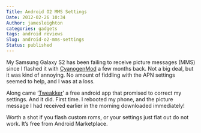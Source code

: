 ```yaml
---
Title: Android O2 MMS Settings
Date: 2012-02-26 10:34
Author: jamesleighton
categories: gadgets
tags: android reviews
Slug: android-o2-mms-settings
Status: published
---
```

My Samsung Galaxy S2 has been failing to receive picture messages (MMS) since I flashed it with [CyanogenMod](http://www.cyanogenmod.com/) a few months back. Not a big deal, but it was kind of annoying. No amount of fiddling with the APN settings seemed to help, and I was at a loss.

Along came ‘[Tweakker](http://tweakker.com/android)’ a free android app that promised to correct my settings. And it did. First time. I rebooted my phone, and the picture message I had received earlier in the morning downloaded immediately!

Worth a shot if you flash custom roms, or your settings just flat out do not work. It’s free from Android Marketplace.
